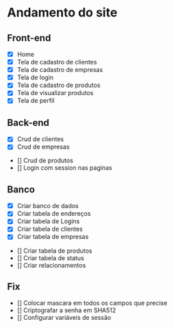 # Andamento do site
## Front-end
- [X] Home
- [X] Tela de cadastro de clientes
- [X] Tela de cadastro de empresas
- [X] Tela de login
- [X] Tela de cadastro de produtos
- [X] Tela de visualizar produtos
- [X] Tela de perfil

## Back-end
- [X] Crud de clientes
- [X] Crud de empresas
- [] Crud de produtos
- [] Login com session nas paginas

## Banco
- [X] Criar banco de dados
- [X] Criar tabela de endereços
- [X] Criar tabela de Logins
- [X] Criar tabela de clientes
- [X] Criar tabela de empresas
- [] Criar tabela de produtos
- [] Criar tabela de status
- [] Criar relacionamentos

## Fix
- [] Colocar mascara em todos os campos que precise
- [] Criptografar a senha em SHA512
- [] Configurar variáveis de sessão


